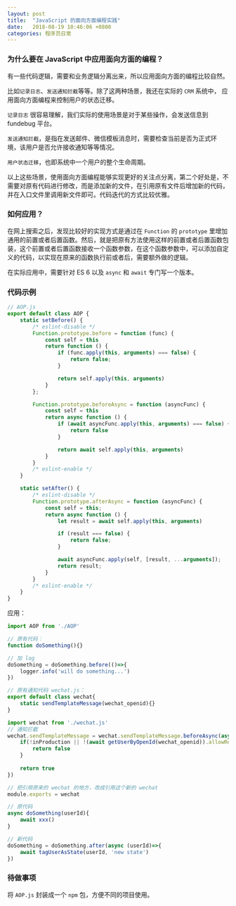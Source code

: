 ```yaml
---
layout: post
title:  "JavaScript 的面向方面编程实践"
date:   2018-08-19 10:46:06 +0800
categories: 程序员日常
---
```


### 为什么要在 JavaScript 中应用面向方面的编程？
有一些代码逻辑，需要和业务逻辑分离出来，所以应用面向方面的编程比较自然。

比如`记录日志`、`发送通知拦截`等等。除了这两种场景，我还在实际的 `CRM` 系统中， 应用面向方面编程来控制用户的状态迁移。

`记录日志` 很容易理解，我们实际的使用场景是对于某些操作，会发送信息到 fundebug 平台。

`发送通知拦截`，是指在发送邮件、微信模板消息时，需要检查当前是否为正式环境，该用户是否允许接收通知等等情况。

`用户状态迁移`，也即系统中一个用户的整个生命周期。

以上这些场景，使用面向方面编程能够实现更好的关注点分离，第二个好处是，不需要对原有代码进行修改，而是添加新的文件，在引用原有文件后增加新的代码，并在入口文件里调用新文件即可。代码迭代的方式比较优雅。

### 如何应用？
在网上搜索之后，发现比较好的实现方式是通过在 `Function` 的 `prototype` 里增加通用的前置或者后置函数。然后，就是把原有方法使用这样的前置或者后置函数包装，这个前置或者后置函数接收一个函数参数，在这个函数参数中，可以添加自定义的代码，以实现在原来的函数执行前或者后，需要额外做的逻辑。

在实际应用中，需要针对 ES 6 以及 `async` 和 `await` 专门写一个版本。

### 代码示例
```javascript
// AOP.js
export default class AOP {
    static setBefore() {
        /* eslint-disable */
        Function.prototype.before = function (func) {
            const self = this
            return function () {
                if (func.apply(this, arguments) === false) {
                    return false;
                }

                return self.apply(this, arguments)
            }
        };

        Function.prototype.beforeAsync = function (asyncFunc) {
            const self = this
            return async function () {
                if (await asyncFunc.apply(this, arguments) === false) {
                    return false
                }

                return await self.apply(this, arguments)
            }
        }
        /* eslint-enable */
    }

    static setAfter() {
        /* eslint-disable */
        Function.prototype.afterAsync = function (asyncFunc) {
            const self = this;
            return async function () {
                let result = await self.apply(this, arguments)

                if (result === false) {
                    return false;
                }

                await asyncFunc.apply(self, [result, ...arguments]);
                return result;
            }
        }
        /* eslint-enable */
    }
}
```
应用：
```javascript
import AOP from './AOP'

// 原有代码：
function doSomething(){}

// 加 log
doSomething = doSomething.before(()=>{
    logger.info('will do something...')
})
```

```javascript
// 原有通知代码 wechat.js：
export default class wechat{
    static sendTemplateMessage(wechat_openid){}
}
```
```javascript
import wechat from './wechat.js'
// 通知拦截
wechat.sendTemplateMessage = wechat.sendTemplateMessage.beforeAsync(async (wechat_openid)=>{
    if(!inProduction || !(await getUserByOpenId(wechat_openid)).allowReceivingNotification){
        return false
    } 
    
    return true
})

// 把引用原来的 wechat 的地方，改成引用这个新的 wechat
module.exports = wechat
```

```javascript
// 原代码
async doSomething(userId){
    await xxx()
}

// 新代码
doSomething = doSomething.after(async (userId)=>{
    await tagUserAsState(userId, 'new state')
})
```

### 待做事项
将 `AOP.js` 封装成一个 `npm` 包，方便不同的项目使用。